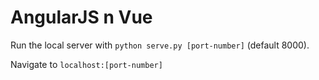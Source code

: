 # AngularJS n Vue

Run the local server with `python serve.py [port-number]` (default 8000).

Navigate to `localhost:[port-number]`